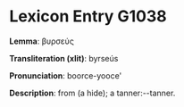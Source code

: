 # Lexicon Entry G1038

**Lemma**: βυρσεύς

**Transliteration (xlit)**: byrseús

**Pronunciation**: boorce-yooce'

**Description**:
from  (a hide); a tanner:--tanner.

